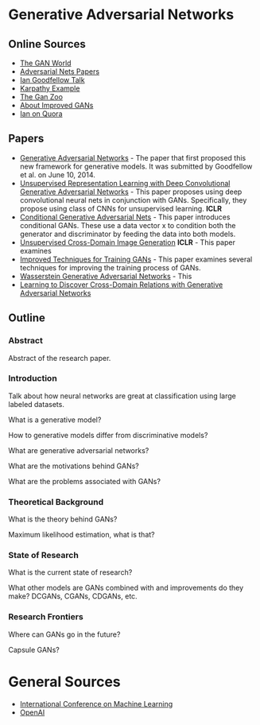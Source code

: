 

# Generative Adversarial Networks
## Online Sources
* [The GAN World](https://github.com/savan77/The-GAN-World)
* [Adversarial Nets Papers](https://github.com/zhangqianhui/AdversarialNetsPapers)
* [Ian Goodfellow Talk](https://www.youtube.com/watch?v=AJVyzd0rqdc)
* [Karpathy Example](https://cs.stanford.edu/people/karpathy/gan/)
* [The Gan Zoo](https://github.com/hindupuravinash/the-gan-zoo)
* [About Improved GANs](https://github.com/aleju/papers/blob/master/neural-nets/Improved_Techniques_for_Training_GANs.md)
* [Ian on Quora](https://www.quora.com/What-are-the-pros-and-cons-of-using-generative-adversarial-networks-a-type-of-neural-network-Could-they-be-applied-to-things-like-audio-waveform-via-RNN-Why-or-why-not)

## Papers
* [Generative Adversarial Networks](https://arxiv.org/abs/1406.2661) - The paper that first proposed this new framework for generative models. It was submitted by Goodfellow et al. on June 10, 2014.
* [Unsupervised Representation Learning with Deep Convolutional Generative Adversarial Networks](https://arxiv.org/abs/1511.06434) - This paper proposes using deep convolutional neural nets in conjunction with GANs. Specifically, they propose using class of CNNs for unsupervised learning. **ICLR**
* [Conditional Generative Adversarial Nets](https://arxiv.org/abs/1411.1784) - This paper introduces conditional GANs. These use a data vector x to condition both the generator and discriminator by feeding the data into both models.
* [Unsupervised Cross-Domain Image Generation](https://arxiv.org/abs/1611.02200) **ICLR** - This paper examines
* [Improved Techniques for Training GANs](https://arxiv.org/abs/1606.03498) - This paper examines several techniques for improving the training process of GANs.
* [Wasserstein Generative Adversarial Networks](http://proceedings.mlr.press/v70/arjovsky17a.html) - This
* [Learning to Discover Cross-Domain Relations with Generative Adversarial Networks](http://proceedings.mlr.press/v70/kim17a.html)

## Outline
### Abstract
Abstract of the research paper.

### Introduction
Talk about how neural networks are great at classification using large labeled datasets.

What is a generative model?

How to generative models differ from discriminative models?

What are generative adversarial networks?

What are the motivations behind GANs?

What are the problems associated with GANs?

### Theoretical Background
What is the theory behind GANs?

Maximum likelihood estimation, what is that?

### State of Research

What is the current state of research?

What other models are GANs combined with and improvements do they make?
DCGANs, CGANs, CDGANs, etc.

### Research Frontiers
Where can GANs go in the future?

Capsule GANs?

# General Sources
* [International Conference on Machine Learning](https://2017.icml.cc/)
* [OpenAI](https://openai.com/research/)

